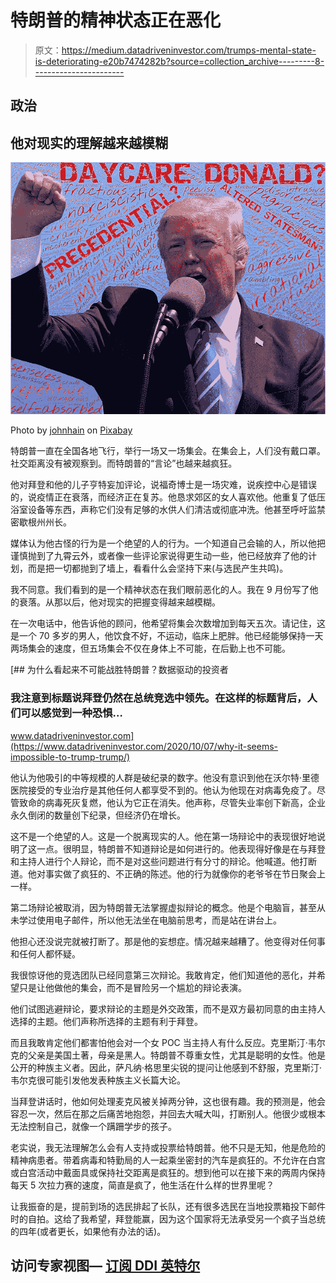 # 特朗普的精神状态正在恶化

> 原文：<https://medium.datadriveninvestor.com/trumps-mental-state-is-deteriorating-e20b7474282b?source=collection_archive---------8----------------------->

## 政治

## 他对现实的理解越来越模糊

![](img/44dea6e119918d4e01e9aca2b1bbd891.png)

Photo by [johnhain](https://pixabay.com/users/johnhain-352999/) on [Pixabay](https://pixabay.com/photos/trump-mental-dementia-dimwitted-2896249/)

特朗普一直在全国各地飞行，举行一场又一场集会。在集会上，人们没有戴口罩。社交距离没有被观察到。而特朗普的“言论”也越来越疯狂。

他对拜登和他的儿子亨特妄加评论，说福奇博士是一场灾难，说疾控中心是错误的，说疫情正在衰落，而经济正在复苏。他恳求郊区的女人喜欢他。他重复了低压浴室设备等东西，声称它们没有足够的水供人们清洁或彻底冲洗。他甚至呼吁监禁密歇根州州长。

媒体认为他古怪的行为是一个绝望的人的行为。一个知道自己会输的人，所以他把谨慎抛到了九霄云外，或者像一些评论家说得更生动一些，他已经放弃了他的计划，而是把一切都抛到了墙上，看看什么会坚持下来(与选民产生共鸣)。

我不同意。我们看到的是一个精神状态在我们眼前恶化的人。我在 9 月份写了他的衰落。从那以后，他对现实的把握变得越来越模糊。

在一次电话中，他告诉他的顾问，他希望将集会次数增加到每天五次。请记住，这是一个 70 多岁的男人，他饮食不好，不运动，临床上肥胖。他已经能够保持一天两场集会的速度，但五场集会不仅在身体上不可能，在后勤上也不可能。

[](https://www.datadriveninvestor.com/2020/10/07/why-it-seems-impossible-to-trump-trump/) [## 为什么看起来不可能战胜特朗普？数据驱动的投资者

### 我注意到标题说拜登仍然在总统竞选中领先。在这样的标题背后，人们可以感觉到一种恐惧…

www.datadriveninvestor.com](https://www.datadriveninvestor.com/2020/10/07/why-it-seems-impossible-to-trump-trump/) 

他认为他吸引的中等规模的人群是破纪录的数字。他没有意识到他在沃尔特·里德医院接受的专业治疗是其他任何人都享受不到的。他认为他现在对病毒免疫了。尽管致命的病毒死灰复燃，他认为它正在消失。他声称，尽管失业率创下新高，企业永久倒闭的数量创下纪录，但经济仍在增长。

这不是一个绝望的人。这是一个脱离现实的人。他在第一场辩论中的表现很好地说明了这一点。很明显，特朗普不知道辩论是如何进行的。他表现得好像是在与拜登和主持人进行个人辩论，而不是对这些问题进行有分寸的辩论。他喊道。他打断道。他对事实做了疯狂的、不正确的陈述。他的行为就像你的老爷爷在节日聚会上一样。

第二场辩论被取消，因为特朗普无法掌握虚拟辩论的概念。他是个电脑盲，甚至从未学过使用电子邮件，所以他无法坐在电脑前思考，而是站在讲台上。

他担心还没说完就被打断了。那是他的妄想症。情况越来越糟了。他变得对任何事和任何人都怀疑。

我很惊讶他的竞选团队已经同意第三次辩论。我敢肯定，他们知道他的恶化，并希望只是让他做他的集会，而不是冒险另一个尴尬的辩论表演。

他们试图逃避辩论，要求辩论的主题是外交政策，而不是双方最初同意的由主持人选择的主题。他们声称所选择的主题有利于拜登。

而且我敢肯定他们都害怕他会对一个女 POC 当主持人有什么反应。克里斯汀·韦尔克的父亲是美国土著，母亲是黑人。特朗普不尊重女性，尤其是聪明的女性。他是公开的种族主义者。因此，萨凡纳·格思里尖锐的提问让他感到不舒服，克里斯汀·韦尔克很可能引发他发表种族主义长篇大论。

当拜登讲话时，他如何处理麦克风被关掉两分钟，这也很有趣。我的预测是，他会容忍一次，然后在那之后痛苦地抱怨，并回去大喊大叫，打断别人。他很少或根本无法控制自己，就像一个蹒跚学步的孩子。

老实说，我无法理解怎么会有人支持或投票给特朗普。他不只是无知，他是危险的精神病患者。带着病毒和特勤局的人一起乘坐密封的汽车是疯狂的。不允许在白宫或白宫活动中戴面具或保持社交距离是疯狂的。想到他可以在接下来的两周内保持每天 5 次拉力赛的速度，简直是疯了，他生活在什么样的世界里呢？

让我振奋的是，提前到场的选民排起了长队，还有很多选民在当地投票箱投下邮件时的自拍。这给了我希望，拜登能赢，因为这个国家将无法承受另一个疯子当总统的四年(或者更长，如果他有办法的话)。

## 访问专家视图— [订阅 DDI 英特尔](https://datadriveninvestor.com/ddi-intel)